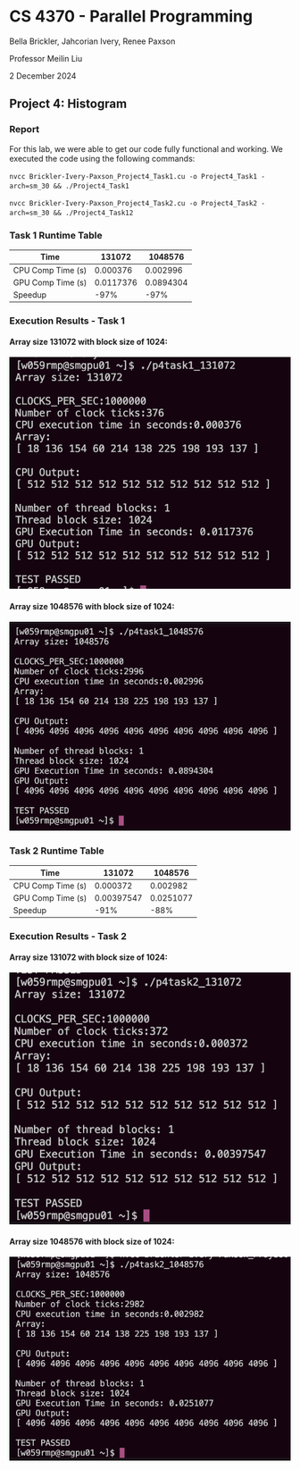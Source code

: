 # CS 4370 - Parallel Programming
Bella Brickler, Jahcorian Ivery, Renee Paxson

Professor Meilin Liu

2 December 2024

## Project 4: Histogram

### Report 
For this lab, we were able to get our code fully functional and working. We executed the code using the following commands:

`nvcc Brickler-Ivery-Paxson_Project4_Task1.cu -o Project4_Task1 -arch=sm_30 && ./Project4_Task1`

`nvcc Brickler-Ivery-Paxson_Project4_Task2.cu -o Project4_Task2 -arch=sm_30 && ./Project4_Task12`

### Task 1 Runtime Table

Time | 131072 | 1048576 | 
----|----|----|
CPU Comp Time (s) | 0.000376 | 0.002996 |
GPU Comp Time (s) | 0.0117376 | 0.0894304 |
Speedup | -97% | -97% |

### Execution Results - Task 1
#### Array size 131072 with block size of 1024:
![task1_131072](images/task1_131072.png)

#### Array size 1048576 with block size of 1024: 

![task1_1048576](images/task1_1048576.png)

### Task 2 Runtime Table
Time | 131072 | 1048576 |
----|----|----|
CPU Comp Time (s) | 0.000372 | 0.002982 |
GPU Comp Time (s) | 0.00397547 | 0.0251077 |
Speedup |-91% |-88% | 
### Execution Results - Task 2
#### Array size 131072 with block size of 1024:
![task2_131072](images/task2_131072.png)

#### Array size 1048576 with block size of 1024:

![task2_1048576](images/task2_1048576.png)
